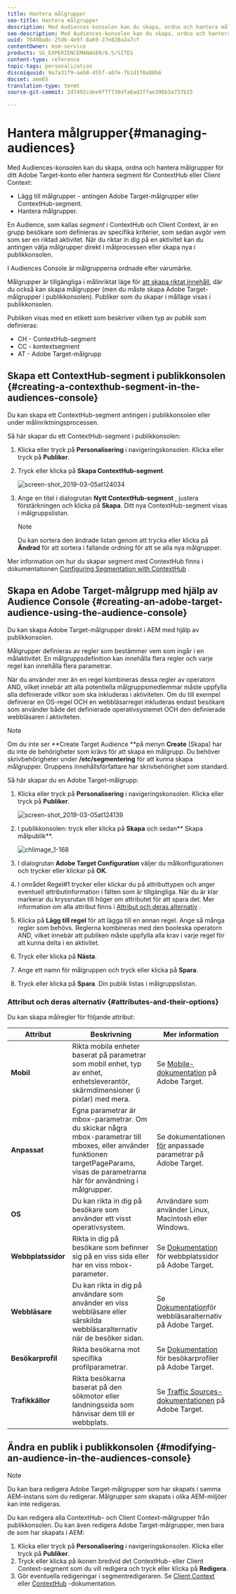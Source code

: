 ```yaml
---
title: Hantera målgrupper
seo-title: Hantera målgrupper
description: Med Audiences-konsolen kan du skapa, ordna och hantera målgrupper för ditt Adobe Target-konto eller hantera segment för ContextHub eller Client Context
seo-description: Med Audiences-konsolen kan du skapa, ordna och hantera målgrupper för ditt Adobe Target-konto eller hantera segment för ContextHub eller Client Context
uuid: 76408a8c-25db-4e9f-8a69-27e820a2a7cf
contentOwner: msm-service
products: SG_EXPERIENCEMANAGER/6.5/SITES
content-type: reference
topic-tags: personalization
discoiquuid: 9a7a31f9-aeb8-455f-a07e-7b1d1f0a88b6
docset: aem65
translation-type: tm+mt
source-git-commit: 2d7492cdee9f7f730dfa6ad2ffae396b3a737b15

---
```



# Hantera målgrupper{#managing-audiences}

Med Audiences-konsolen kan du skapa, ordna och hantera målgrupper för ditt Adobe Target-konto eller hantera segment för ContextHub eller Client Context:

* Lägg till målgrupper - antingen Adobe Target-målgrupper eller ContextHub-segment.
* Hantera målgrupper.

En Audience, som kallas *segment* i ContextHub och Client Context, är en grupp besökare som definieras av specifika kriterier, som sedan avgör vem som ser en riktad aktivitet. När du riktar in dig på en aktivitet kan du antingen välja målgrupper direkt i målprocessen eller skapa nya i publikkonsolen.

I Audiences Console är målgrupperna ordnade efter varumärke.

Målgrupper är tillgängliga i målinriktat läge för [att skapa riktat innehåll](/help/sites-authoring/content-targeting-touch.md), där du också kan skapa målgrupper (men du måste skapa Adobe Target-målgrupper i publikkonsolen). Publiker som du skapar i målläge visas i publikkonsolen.

Publiken visas med en etikett som beskriver vilken typ av publik som definieras:

* CH - ContextHub-segment
* CC - kontextsegment
* AT - Adobe Target-målgrupp

## Skapa ett ContextHub-segment i publikkonsolen {#creating-a-contexthub-segment-in-the-audiences-console}

Du kan skapa ett ContextHub-segment antingen i publikkonsolen eller under målinriktningsprocessen.

Så här skapar du ett ContextHub-segment i publikkonsolen:

1. Klicka eller tryck på **Personalisering** i navigeringskonsolen. Klicka eller tryck på **Publiker**.
1. Tryck eller klicka på **Skapa ContextHub-segment**.

   ![screen-shot_2019-03-05at124034](assets/screen-shot_2019-03-05at124034.png)

1. Ange en titel i dialogrutan **Nytt ContextHub-segment** , justera förstärkningen och klicka på **Skapa**. Ditt nya ContextHub-segment visas i målgruppslistan.

   >[!NOTE]
   >
   >Du kan sortera den ändrade listan genom att trycka eller klicka på **Ändrad** för att sortera i fallande ordning för att se alla nya målgrupper.

Mer information om hur du skapar segment med ContextHub finns i dokumentationen [Configuring Segmentation with ContextHub](/help/sites-administering/segmentation.md) .

## Skapa en Adobe Target-målgrupp med hjälp av Audience Console {#creating-an-adobe-target-audience-using-the-audience-console}

Du kan skapa Adobe Target-målgrupper direkt i AEM med hjälp av publikkonsolen.

Målgrupper definieras av regler som bestämmer vem som ingår i en målaktivitet. En målgruppsdefinition kan innehålla flera regler och varje regel kan innehålla flera parametrar.

När du använder mer än en regel kombineras dessa regler av operatorn AND, vilket innebär att alla potentiella målgruppsmedlemmar måste uppfylla alla definierade villkor som ska inkluderas i aktiviteten. Om du till exempel definierar en OS-regel OCH en webbläsarregel inkluderas endast besökare som använder både det definierade operativsystemet OCH den definierade webbläsaren i aktiviteten.

>[!NOTE]
>
>Om du inte ser **Create Target Audience **på menyn **Create** (Skapa) har du inte de behörigheter som krävs för att skapa en målgrupp. Du behöver skrivbehörigheter under **/etc/segmentering** för att kunna skapa målgrupper. Gruppens innehållsförfattare har skrivbehörighet som standard.

Så här skapar du en Adobe Target-målgrupp:

1. Klicka eller tryck på **Personalisering** i navigeringskonsolen. Klicka eller tryck på **Publiker**.

   ![screen-shot_2019-03-05at124139](assets/screen-shot_2019-03-05at124139.png)

1. I publikkonsolen: tryck eller klicka på **Skapa** och sedan** Skapa målpublik**.

   ![chlimage_1-168](assets/chlimage_1-168.png)

1. I dialogrutan **Adobe Target Configuration** väljer du målkonfigurationen och trycker eller klickar på **OK**.
1. I området Regel#1 trycker eller klickar du på attributtypen och anger eventuell attributinformation i fälten som är tillgängliga. När du är klar markerar du kryssrutan till höger om attributet för att spara det. Mer information om alla attribut finns i [Attribut och deras alternativ](#attributes-and-their-options) .
1. Klicka på **Lägg till regel** för att lägga till en annan regel. Ange så många regler som behövs. Reglerna kombineras med den booleska operatorn AND, vilket innebär att publiken måste uppfylla alla krav i varje regel för att kunna delta i en aktivitet.
1. Tryck eller klicka på **Nästa**.
1. Ange ett namn för målgruppen och tryck eller klicka på **Spara**.
1. Tryck eller klicka på **Spara**. Din publik listas i målgruppslistan.

### Attribut och deras alternativ {#attributes-and-their-options}

Du kan skapa målregler för följande attribut:

| **Attribut** | **Beskrivning** | **Mer information** |
|---|---|---|
| **Mobil** | Rikta mobila enheter baserat på parametrar som mobil enhet, typ av enhet, enhetsleverantör, skärmdimensioner (i pixlar) med mera. | Se [Mobile-dokumentation](https://marketing.adobe.com/resources/help/en_US/target/target/c_mobile.html) på Adobe Target. |
| **Anpassat** | Egna parametrar är mbox-parametrar. Om du skickar några mbox-parametrar till mboxes, eller använder funktionen targetPageParams, visas de parametrarna här för användning i målgrupper. | Se dokumentationen [för](https://marketing.adobe.com/resources/help/en_US/target/target/c_custom_parameters.html) anpassade parametrar på Adobe Target. |
| **OS** | Du kan rikta in dig på besökare som använder ett visst operativsystem. | Användare som använder Linux, Macintosh eller Windows. |
| **Webbplatssidor** | Rikta in dig på besökare som befinner sig på en viss sida eller har en viss mbox-parameter. | Se [Dokumentation](https://marketing.adobe.com/resources/help/en_US/target/target/c_site_pages.html) för webbplatssidor på Adobe Target. |
| **Webbläsare** | Du kan rikta in dig på användare som använder en viss webbläsare eller särskilda webbläsaralternativ när de besöker sidan. | Se [Dokumentation](https://marketing.adobe.com/resources/help/en_US/target/target/c_browser_options.html)för webbläsaralternativ på Adobe Target. |
| **Besökarprofil** | Rikta besökarna mot specifika profilparametrar. | Se [Dokumentation](https://marketing.adobe.com/resources/help/en_US/target/target/c_visitor_profile.html) för besökarprofiler på Adobe Target. |
| **Trafikkällor** | Rikta besökarna baserat på den sökmotor eller landningssida som hänvisar dem till er webbplats. | Se [Traffic Sources-dokumentationen](https://marketing.adobe.com/resources/help/en_US/target/target/c_traffic_sources.html) på Adobe Target. |

## Ändra en publik i publikkonsolen {#modifying-an-audience-in-the-audiences-console}

>[!NOTE]
>
>Du kan bara redigera Adobe Target-målgrupper som har skapats i samma AEM-instans som du redigerar. Målgrupper som skapats i olika AEM-miljöer kan inte redigeras.

Du kan redigera alla ContextHub- och Client Context-målgrupper från publikkonsolen. Du kan även redigera Adobe Target-målgrupper, men bara de som har skapats i AEM:

1. Klicka eller tryck på **Personalisering** i navigeringskonsolen. Klicka eller tryck på **Publiker**.
1. Tryck eller klicka på ikonen bredvid det ContextHub- eller Client Context-segment som du vill redigera och tryck eller klicka på **Redigera**.
1. Gör eventuella redigeringar i segmentredigeraren. Se [Client Context](/help/sites-administering/campaign-segmentation.md) eller [ContextHub](/help/sites-administering/contexthub-config.md) -dokumentation.
